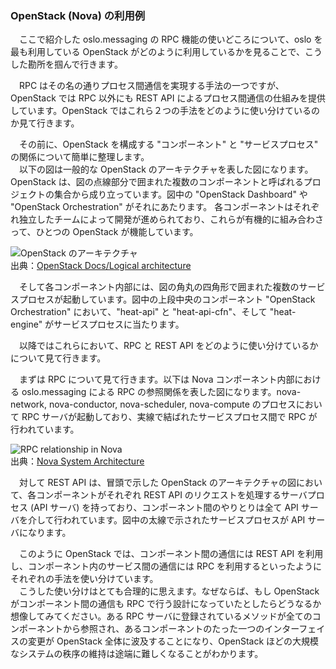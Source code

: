 ### OpenStack (Nova) の利用例
　ここで紹介した oslo.messaging の RPC 機能の使いどころについて、oslo を最も利用している OpenStack がどのように利用しているかを見ることで、こうした勘所を掴んで行きます。  
  
　RPC はその名の通りプロセス間通信を実現する手法の一つですが、OpenStack では RPC 以外にも REST API によるプロセス間通信の仕組みを提供しています。OpenStack ではこれら２つの手法をどのように使い分けているのか見て行きます。  

　その前に、OpenStack を構成する "コンポーネント" と "サービスプロセス" の関係について簡単に整理します。  
　以下の図は一般的な OpenStack のアーキテクチャを表した図になります。OpenStack は、図の点線部分で囲まれた複数のコンポーネントと呼ばれるプロジェクトの集合から成り立っています。図中の "OpenStack Dashboard" や "OpenStack Orchestration" がそれにあたります。 各コンポーネントはそれぞれ独立したチームによって開発が進められており、これらが有機的に組み合わさって、ひとつの OpenStack が機能しています。  
  
![OpenStack のアーキテクチャ](http://docs.openstack.org/admin-guide/_images/openstack-arch-kilo-logical-v1.png)  
出典：[OpenStack Docs/Logical architecture](http://docs.openstack.org/admin-guide/common/get-started-logical-architecture.html)  

　そして各コンポーネント内部には、図の角丸の四角形で囲まれた複数のサービスプロセスが起動しています。図中の上段中央のコンポーネント "OpenStack Orchestration" において、"heat-api" と "heat-api-cfn"、そして "heat-engine" がサービスプロセスに当たります。  

　以降ではこれらにおいて、RPC と REST API をどのように使い分けているかについて見て行きます。  
  
　まずは RPC について見て行きます。以下は Nova コンポーネント内部における oslo.messaging による RPC の参照関係を表した図になります。nova-network, nova-conductor, nova-scheduler, nova-compute のプロセスにおいて RPC サーバが起動しており、実線で結ばれたサービスプロセス間で RPC が行われています。  
  
![RPC relationship in Nova](http://docs.openstack.org/developer/nova/_images/architecture.svg)  
出典：[Nova System Architecture](http://docs.openstack.org/developer/nova/architecture.html)  
  
　対して REST API は、冒頭で示した OpenStack のアーキテクチャの図において、各コンポーネントがそれぞれ REST API のリクエストを処理するサーバプロセス (API サーバ) を持っており、コンポーネント間のやりとりは全て API サーバを介して行われています。図中の太線で示されたサービスプロセスが API サーバになります。  
  
　このように OpenStack では、コンポーネント間の通信には REST API を利用し、コンポーネント内のサービス間の通信には RPC を利用するといったようにそれぞれの手法を使い分けています。  
　こうした使い分けはとても合理的に思えます。なぜならば、もし OpenStack がコンポーネント間の通信も RPC で行う設計になっていたとしたらどうなるか想像してみてください。ある RPC サーバに登録されているメソッドが全てのコンポーネントから参照され、あるコンポーネントのたった一つのインターフェイスの変更が OpenStack 全体に波及することになり、OpenStack ほどの大規模なシステムの秩序の維持は途端に難しくなることがわかります。  
